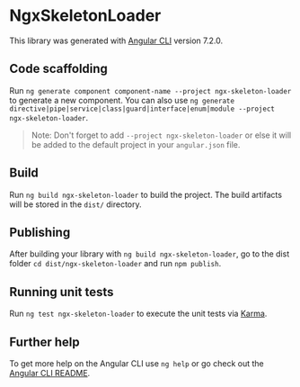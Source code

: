 # NgxSkeletonLoader

This library was generated with [Angular CLI](https://github.com/angular/angular-cli) version 7.2.0.

## Code scaffolding

Run `ng generate component component-name --project ngx-skeleton-loader` to generate a new component. You can also use `ng generate directive|pipe|service|class|guard|interface|enum|module --project ngx-skeleton-loader`.
> Note: Don't forget to add `--project ngx-skeleton-loader` or else it will be added to the default project in your `angular.json` file. 

## Build

Run `ng build ngx-skeleton-loader` to build the project. The build artifacts will be stored in the `dist/` directory.

## Publishing

After building your library with `ng build ngx-skeleton-loader`, go to the dist folder `cd dist/ngx-skeleton-loader` and run `npm publish`.

## Running unit tests

Run `ng test ngx-skeleton-loader` to execute the unit tests via [Karma](https://karma-runner.github.io).

## Further help

To get more help on the Angular CLI use `ng help` or go check out the [Angular CLI README](https://github.com/angular/angular-cli/blob/master/README.md).
